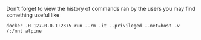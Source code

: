 
Don't forget to view the history of commands ran by the users you may find something useful like


```
docker -H 127.0.0.1:2375 run --rm -it --privileged --net=host -v /:/mnt alpine

```